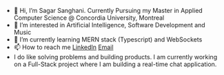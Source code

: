 - 👋 Hi, I’m Sagar Sanghani. Currently Pursuing my Master in Applied Computer Science @ Concordia University, Montreal
- 👀 I’m interested in Artificial Intelligence, Software Development and Music
- 🌱 I’m currently learning MERN stack (Typescript) and WebSockets 
- 📫 How to reach me [LinkedIn](https://www.linkedin.com/in/sagar-sanghani/) [Email](mailto:imsagar2210@gmail.com)
- I do like solving problems and building products. I am currently working on a Full-Stack project where I am building a real-time chat application.

<!---
Sagar7421/Sagar7421 is a ✨ special ✨ repository because its `README.md` (this file) appears on your GitHub profile.
You can click the Preview link to take a look at your changes.
--->
